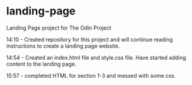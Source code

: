 # landing-page

Landing Page project for The Odin Project

14:10 - Created repository for this project and will continue reading instructions to create a landing page website.

14:54 - Created an index.html file and style.css file. Have started adding content to the landing page.

15:57 - completed HTML for section 1-3 and messed with some css.
